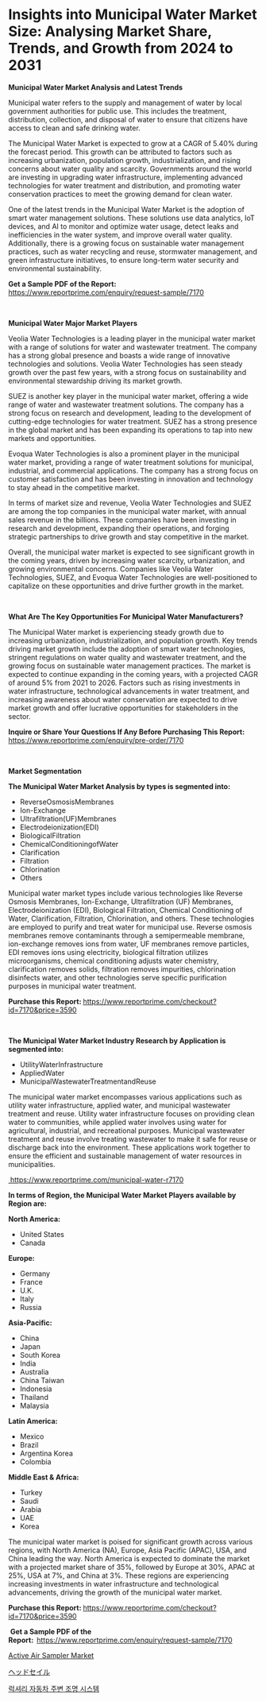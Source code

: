 <p><h1>Insights into Municipal Water Market Size: Analysing Market Share, Trends, and Growth from 2024 to 2031</h1></p><p><strong>Municipal Water Market Analysis and Latest Trends</strong></p>
<p><p>Municipal water refers to the supply and management of water by local government authorities for public use. This includes the treatment, distribution, collection, and disposal of water to ensure that citizens have access to clean and safe drinking water.</p><p>The Municipal Water Market is expected to grow at a CAGR of 5.40% during the forecast period. This growth can be attributed to factors such as increasing urbanization, population growth, industrialization, and rising concerns about water quality and scarcity. Governments around the world are investing in upgrading water infrastructure, implementing advanced technologies for water treatment and distribution, and promoting water conservation practices to meet the growing demand for clean water.</p><p>One of the latest trends in the Municipal Water Market is the adoption of smart water management solutions. These solutions use data analytics, IoT devices, and AI to monitor and optimize water usage, detect leaks and inefficiencies in the water system, and improve overall water quality. Additionally, there is a growing focus on sustainable water management practices, such as water recycling and reuse, stormwater management, and green infrastructure initiatives, to ensure long-term water security and environmental sustainability.</p></p>
<p><strong>Get a Sample PDF of the Report:&nbsp;</strong> <a href="https://www.reportprime.com/enquiry/request-sample/7170">https://www.reportprime.com/enquiry/request-sample/7170</a></p>
<p>&nbsp;</p>
<p><strong>Municipal Water Major Market Players</strong></p>
<p><p>Veolia Water Technologies is a leading player in the municipal water market with a range of solutions for water and wastewater treatment. The company has a strong global presence and boasts a wide range of innovative technologies and solutions. Veolia Water Technologies has seen steady growth over the past few years, with a strong focus on sustainability and environmental stewardship driving its market growth.</p><p>SUEZ is another key player in the municipal water market, offering a wide range of water and wastewater treatment solutions. The company has a strong focus on research and development, leading to the development of cutting-edge technologies for water treatment. SUEZ has a strong presence in the global market and has been expanding its operations to tap into new markets and opportunities.</p><p>Evoqua Water Technologies is also a prominent player in the municipal water market, providing a range of water treatment solutions for municipal, industrial, and commercial applications. The company has a strong focus on customer satisfaction and has been investing in innovation and technology to stay ahead in the competitive market.</p><p>In terms of market size and revenue, Veolia Water Technologies and SUEZ are among the top companies in the municipal water market, with annual sales revenue in the billions. These companies have been investing in research and development, expanding their operations, and forging strategic partnerships to drive growth and stay competitive in the market.</p><p>Overall, the municipal water market is expected to see significant growth in the coming years, driven by increasing water scarcity, urbanization, and growing environmental concerns. Companies like Veolia Water Technologies, SUEZ, and Evoqua Water Technologies are well-positioned to capitalize on these opportunities and drive further growth in the market.</p></p>
<p>&nbsp;</p>
<p><strong>What Are The Key Opportunities For Municipal Water Manufacturers?</strong></p>
<p><p>The Municipal Water market is experiencing steady growth due to increasing urbanization, industrialization, and population growth. Key trends driving market growth include the adoption of smart water technologies, stringent regulations on water quality and wastewater treatment, and the growing focus on sustainable water management practices. The market is expected to continue expanding in the coming years, with a projected CAGR of around 5% from 2021 to 2026. Factors such as rising investments in water infrastructure, technological advancements in water treatment, and increasing awareness about water conservation are expected to drive market growth and offer lucrative opportunities for stakeholders in the sector.</p></p>
<p><strong>Inquire or Share Your Questions If Any Before Purchasing This Report:</strong> <a href="https://www.reportprime.com/enquiry/pre-order/7170">https://www.reportprime.com/enquiry/pre-order/7170</a></p>
<p>&nbsp;</p>
<p><strong>Market Segmentation</strong></p>
<p><strong>The Municipal Water Market Analysis by types is segmented into:</strong></p>
<p><ul><li>ReverseOsmosisMembranes</li><li>Ion-Exchange</li><li>Ultrafiltration(UF)Membranes</li><li>Electrodeionization(EDI)</li><li>BiologicalFiltration</li><li>ChemicalConditioningofWater</li><li>Clarification</li><li>Filtration</li><li>Chlorination</li><li>Others</li></ul></p>
<p><p>Municipal water market types include various technologies like Reverse Osmosis Membranes, Ion-Exchange, Ultrafiltration (UF) Membranes, Electrodeionization (EDI), Biological Filtration, Chemical Conditioning of Water, Clarification, Filtration, Chlorination, and others. These technologies are employed to purify and treat water for municipal use. Reverse osmosis membranes remove contaminants through a semipermeable membrane, ion-exchange removes ions from water, UF membranes remove particles, EDI removes ions using electricity, biological filtration utilizes microorganisms, chemical conditioning adjusts water chemistry, clarification removes solids, filtration removes impurities, chlorination disinfects water, and other technologies serve specific purification purposes in municipal water treatment.</p></p>
<p><strong>Purchase this Report:&nbsp;</strong><a href="https://www.reportprime.com/checkout?id=7170&price=3590">https://www.reportprime.com/checkout?id=7170&price=3590</a></p>
<p>&nbsp;</p>
<p><strong>The Municipal Water Market Industry Research by Application is segmented into:</strong></p>
<p><ul><li>UtilityWaterInfrastructure</li><li>AppliedWater</li><li>MunicipalWastewaterTreatmentandReuse</li></ul></p>
<p><p>The municipal water market encompasses various applications such as utility water infrastructure, applied water, and municipal wastewater treatment and reuse. Utility water infrastructure focuses on providing clean water to communities, while applied water involves using water for agricultural, industrial, and recreational purposes. Municipal wastewater treatment and reuse involve treating wastewater to make it safe for reuse or discharge back into the environment. These applications work together to ensure the efficient and sustainable management of water resources in municipalities.</p></p>
<p><a href="https://www.reportprime.com/municipal-water-r7170">&nbsp;https://www.reportprime.com/municipal-water-r7170</a></p>
<p><strong>In terms of Region, the Municipal Water Market Players available by Region are:</strong></p>
<p>
    <p> <strong> North America: </strong>
        <ul>
            <li>United States</li>
            <li>Canada</li>
        </ul>
        </p> 
    <p> <strong> Europe: </strong>
        <ul>
            <li>Germany</li>
            <li>France</li>
            <li>U.K.</li>
            <li>Italy</li>
            <li>Russia</li>
        </ul>
        </p> 
    <p> <strong> Asia-Pacific: </strong>
        <ul>
            <li>China</li>
            <li>Japan</li>
            <li>South Korea</li>
            <li>India</li>
            <li>Australia</li>
            <li>China Taiwan</li>
            <li>Indonesia</li>
            <li>Thailand</li>
            <li>Malaysia</li>
        </ul>
        </p> 
    <p> <strong> Latin America: </strong>
        <ul>
            <li>Mexico</li>
            <li>Brazil</li>
            <li>Argentina Korea</li>
            <li>Colombia</li>
        </ul>
        </p> 
    <p> <strong> Middle East & Africa: </strong>
        <ul>
            <li>Turkey</li>
            <li>Saudi</li>
            <li>Arabia</li>
            <li>UAE</li>
            <li>Korea</li>
        </ul>
    </p>
    </p>
<p><p>The municipal water market is poised for significant growth across various regions, with North America (NA), Europe, Asia Pacific (APAC), USA, and China leading the way. North America is expected to dominate the market with a projected market share of 35%, followed by Europe at 30%, APAC at 25%, USA at 7%, and China at 3%. These regions are experiencing increasing investments in water infrastructure and technological advancements, driving the growth of the municipal water market.</p></p>
<p><strong>Purchase this Report: </strong><a href="https://www.reportprime.com/checkout?id=7170&price=3590">https://www.reportprime.com/checkout?id=7170&price=3590</a></p>
<p>&nbsp;<strong>Get a Sample PDF of the Report:&nbsp;&nbsp;</strong><a href="https://www.reportprime.com/enquiry/request-sample/7170">https://www.reportprime.com/enquiry/request-sample/7170</a></p>
<p><strong></strong></p>
<p><p><a href="https://github.com/GroverBarry/Market-Research-Report-List-4/blob/main/active-air-sampler-market.md">Active Air Sampler Market</a></p><p><a href="https://github.com/ppmazlotr77499/Market-Research-Report-List-1/blob/main/959033622634.md">ヘッドセイル</a></p><p><a href="https://medium.com/@leeusso5656/%EA%B3%A0%EA%B8%89-%EC%9E%90%EB%8F%99%EC%B0%A8-%EC%A3%BC%EB%B3%80-%EC%A1%B0%EB%AA%85-%EC%8B%9C%EC%8A%A4%ED%85%9C-%EC%8B%9C%EC%9E%A5-%EB%B3%B4%EA%B3%A0%EC%84%9C%EB%8A%94%EC%9D%B4-%EC%8B%9C%EC%9E%A5%EC%9D%98-%EC%B5%9C%EC%8B%A0-%ED%8A%B8%EB%A0%8C%EB%93%9C-%EB%B0%8F-%EC%84%B1%EC%9E%A5-%EA%B8%B0%ED%9A%8C%EB%A5%BC-%EB%B3%B4%EC%97%AC%EC%A4%8D%EB%8B%88%EB%8B%A4-ae00a08ae845">럭셔리 자동차 주변 조명 시스템</a></p></p>